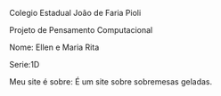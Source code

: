 Colegio Estadual João de Faria Pioli

Projeto de Pensamento Computacional

Nome: Ellen e Maria Rita 

Serie:1D

Meu site é sobre: É um site sobre sobremesas geladas.
